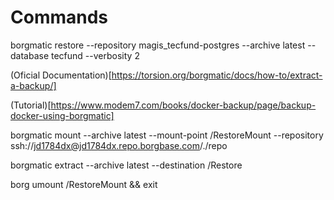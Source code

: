 # Commands
borgmatic restore --repository magis_tecfund-postgres --archive latest --database tecfund --verbosity 2




(Oficial Documentation)[https://torsion.org/borgmatic/docs/how-to/extract-a-backup/]

(Tutorial)[https://www.modem7.com/books/docker-backup/page/backup-docker-using-borgmatic]


borgmatic mount --archive latest --mount-point /RestoreMount --repository ssh://jd1784dx@jd1784dx.repo.borgbase.com/./repo

borgmatic extract --archive latest --destination /Restore

borg umount /RestoreMount && exit


